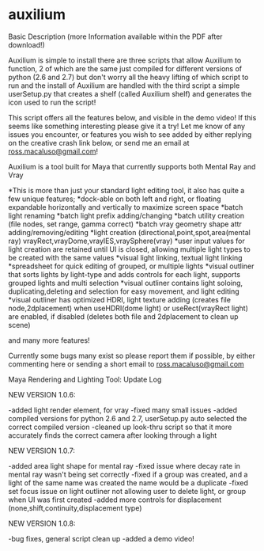 auxilium
========

Basic Description (more Information available within the PDF after download!)

Auxilium is simple to install there are three scripts that allow Auxilium to function, 2 of which are the same just compiled for different versions of python (2.6 and 2.7) but don't worry all the heavy lifting of which script to run and the install of Auxilium are handled with the third script a simple userSetup.py that creates a shelf (called Auxilium shelf) and generates the icon used to run the script! 

This script offers all the features below, and visible in the demo video! If this seems like something interesting please give it a try! Let me know of any issues you encounter, or features you wish to see added by either replying on the creative crash link below, or send me an email at ross.macaluso@gmail.com!

Auxilium is a tool built for Maya that currently supports both Mental Ray and Vray

*This is more than just your standard light editing tool, it also has quite a few unique features;
*dock-able on both left and right, or floating expandable horizontally and vertically to maximize screen space
*batch light renaming
*batch light prefix adding/changing
*batch utility creation (file nodes, set range, gamma correct)
*batch vray geometry shape attr adding/removing/editing 
*light creation (directional,point,spot,area(mental ray) vrayRect,vrayDome,vrayIES,vraySphere(vray)
*user input values for light creation are retained until UI is closed, allowing multiple light types to be created with the same values
*visual light linking, textual light linking
*spreadsheet for quick editing of grouped, or multiple lights
*visual outliner that sorts lights by light-type and adds controls for each light, supports grouped lights and multi selection
*visual outliner contains light soloing, duplicating,deleting and selection for easy movement, and light editing
*visual outliner has optimized HDRI, light texture adding (creates file node,2dplacement) when useHDRI(dome light) or useRect(vrayRect light) are enabled, if disabled (deletes both file and 2dplacement to clean up scene)

and many more features! 

Currently some bugs many exist so please report them if possible, by either commenting here or sending a short email to ross.macaluso@gmail.com

Maya Rendering and Lighting Tool: Update Log


NEW VERSION 1.0.6:

-added light render element, for vray
-fixed many small issues
-added compiled versions for python 2.6 and 2.7, userSetup.py auto selected the correct compiled version
-cleaned up look-thru script so that it more accurately finds the correct camera after looking through a light
 

NEW VERSION 1.0.7:

-added area light shape for mental ray
-fixed issue where decay rate in mental ray wasn't being set correctly
-fixed if a group was created, and a light of the same name was created the name would be a duplicate
-fixed set focus issue on light outliner not allowing user to delete light, or group when UI was first created
-added more controls for displacement (none,shift,continuity,displacement type) 

NEW VERSION 1.0.8:

-bug fixes, general script clean up 
-added a demo video!  
